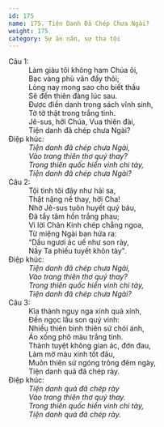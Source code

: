 ```yaml
---
id: 175
name: 175. Tiện Danh Đã Chép Chưa Ngài?
weight: 175
category: Sự ăn năn, sự tha tội
---
```

<dl><dt>Câu 1:</dt><dd data-verse="1">Làm giàu tôi không ham Chúa ôi, <br/>Bạc vàng phù vân đấy thôi; <br/>Lòng nay mong sao cho biết thấu <br/>Sẽ đến thiên đàng lúc sau. <br/>Được điền danh trong sách vĩnh sinh, <br/>Tờ tờ thật trong trắng tinh. <br/>Jê-sus, hỡi Chúa, Vua thiên đài, <br/>Tiện danh đã chép chưa Ngài? </dd><dt>Điệp khúc:</dt><dd data-chorus="1"><em>Tiện danh đã chép chưa Ngài, <br/>Vào trang thiên thơ quý thay? <br/>Trong thiên quốc hiển vinh chi tày, <br/>Tiện danh đã chép chưa Ngài? </em></dd><dt>Câu 2:</dt><dd data-verse="2">Tội tình tôi đây như hải sa, <br/>Thật nặng nề thay, hỡi Cha! <br/>Nhờ Jê-sus tuôn huyết quý báu, <br/>Đã tẩy tâm hồn trắng phau; <br/>Vì lời Chân Kinh chép chẳng ngoa, <br/>Từ miệng Ngài ban hứa ra: <br/>“Dầu ngươi ác uế như son rày, <br/>Nầy Ta phiếu tuyết khôn tày". </dd><dt>Điệp khúc:</dt><dd data-chorus="1"><em>Tiện danh đã chép chưa Ngài, <br/>Vào trang thiên thơ quý thay? <br/>Trong thiên quốc hiển vinh chi tày, <br/>Tiện danh đã chép chưa Ngài? </em></dd><dt>Câu 3:</dt><dd data-verse="3">Kìa thành nguy nga xinh quá xinh, <br/>Đền ngọc lầu son quý vinh: <br/>Nhiều thiên binh thiên sứ chói ánh, <br/>Áo xống phô màu trắng tinh. <br/>Thành tuyệt không gian ác, đớn đau, <br/>Làm mờ màu xinh tốt đâu, <br/>Muôn thiên sứ ngóng trông đêm ngày, <br/>Tiện danh quả đã chép rày. </dd><dt>Điệp khúc:</dt><dd data-chorus="2"><em>Tiện danh quả đã chép rày <br/>Vào trang thiên thơ quý thay. <br/>Trong thiên quốc hiển vinh chi tày, <br/>Tiện danh quả đã chép rày. </em></dd></dl>
